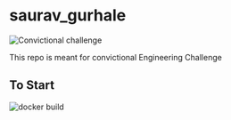 # saurav_gurhale

![Convictional challenge](https://img.shields.io/badge/convictional-challenge-brightgreen.svg) 

This repo is meant for convictional Engineering Challenge 

## To Start

![docker build](https://img.shields.io/badge/docker-build-blue.svg) 

